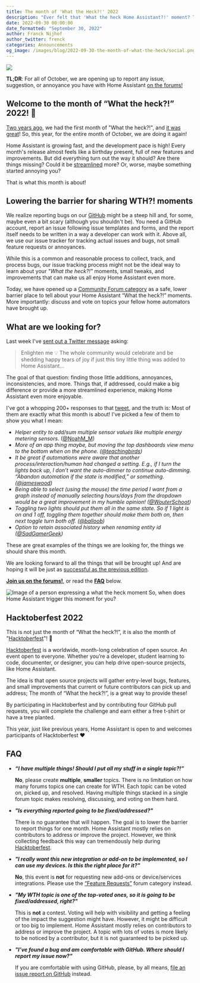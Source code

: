 ```yaml
---
title: The month of 'What the Heck?!' 2022
description: "Ever felt that 'What the heck Home Assistant?!' moment? This month, we would like to learn about your 'what the heck?!' moments..."
date: 2022-09-30 00:00:00
date_formatted: "September 30, 2022"
author: Franck Nijhof
author_twitter: frenck
categories: Announcements
og_image: /images/blog/2022-09-30-the-month-of-what-the-heck/social.png
---
```


<a href='https://community.home-assistant.io/c/what-the-heck/56'><img src='/images/blog/2022-09-30-the-month-of-what-the-heck/social.png' style='border: 0;box-shadow: none;'></a>

**TL;DR**: For all of October, we are opening up to report any issue,
suggestion, or annoyance you have with Home Assistant [on the forums!][forum]

## Welcome to the month of “What the heck?!” 2022! 🎉

[Two years ago], we had the first month of "What the heck?!",
and [it was great]! So, this year, for the entire month of October,
we are doing it again!

Home Assistant is growing fast, and the development pace is high! Every month's
release almost feels like a birthday present, full of new features and
improvements. But did everything turn out the way it should? Are there
things missing? Could it be [streamlined] more? Or, worse, maybe something
started annoying you?

That is what this month is about!

## Lowering the barrier for sharing WTH?! moments

We realize reporting bugs on our [GitHub][github-issues] might be a steep hill
and, for some, maybe even a bit scary (although you shouldn't be). You need a
GitHub account, report an issue following issue templates and forms, and the
report itself needs to be written in a way a developer can work with it.
Above all, we use our issue tracker for tracking actual issues and bugs,
not small feature requests or annoyances.

While this is a common and reasonable process to collect, track, and process
bugs, our issue tracking process might not be the ideal way to learn about
your _"What the heck?!"_ moments, small tweaks, and improvements that can make
us all enjoy Home Assistant even more.

Today, we have opened up a [Community Forum category][forum] as a safe, lower
barrier place to tell about your Home Assistant “What the heck?!” moments.
More importantly: discuss and vote on topics your fellow home
automators have brought up.

## What are we looking for?

Last week I've [sent out a Twitter message][tweet] asking:

> Enlighten me 💡 The whole community would celebrate and be shedding happy
> tears of joy if just this tiny little thing was added to Home Assistant...

The goal of that question: finding those little additions, annoyances,
inconsistencies, and more. Things that, if addressed, could make a
big difference or provide a more streamlined experience, making Home Assistant
even more enjoyable.

I've got a whopping 200+ responses to that [tweet], and the truth is: Most
of them are exactly what this month is about! I've picked a few of them to
show you what I mean:

- _Helper entity to add/sum multiple sensor values like multiple energy
  metering sensors._
  ([@NoahM_M](https://twitter.com/NoahM_M/status/1572216035452899331))
- _More of an app thing maybe, but moving the top dashboards view menu to the
  bottom when on the phone.
  ([@teachingbirds](https://twitter.com/teachingbirds/status/1572105538288373761))_
- _It be great if automations were aware that another process/interaction/human
  had changed a setting. E.g., if I turn the lights back up, I don’t want the
  auto-dimmer to continue auto-dimming.
  “Abandon automation if the state is modified,” or something.
  ([@jameswood](https://twitter.com/jameswood/status/1571973440567123968))_
- _Being able to select (using the mouse) the time period I want from a graph
  instead of manually selecting hours/days from the dropdown would be a great
  improvement in my humble opinion!
  ([@WouterSchoot](https://twitter.com/WouterSchoot/status/1572505967023226888))_
- _Toggling two lights should put them all in the same state. So if 1 light is
  on and 1 off, toggling them together should make them both on, then next
  toggle turn both off.
  ([@balloob](https://twitter.com/balloob/status/1572406925844946946))_
- _Option to retain associated history when renaming entity id
  ([@SadGamerGeek](https://twitter.com/SadGamerGeek/status/1571964442237337600))_

These are great examples of the things we are looking for, the things we
should share this month.

We are looking forward to all the things that will be brought up!
And are hoping it will be just as [successful as the previous edition][fixed].

**[Join us on the forums!][forum]**, or read the **[FAQ](#faq)** below.

<p class='img'>
<img src='/images/blog/2020-08-18-the-month-of-what-the-heck/jackie-chan-what-the-heck.jpg' alt='Image of a person expressing a what the heck moment'></a>
So, when does Home Assistant trigger this moment for you?
</p>

## Hacktoberfest 2022

This is not just the month of “What the heck?!”, it is also the month of
"[Hacktoberfest]"! 🎉

[Hacktoberfest] is a worldwide, month-long celebration of open source. An event
open to everyone. Whether you’re a developer, student learning to code,
documenter, or designer, you can help drive open-source projects,
like Home Assistant.

The idea is that open source projects will gather entry-level bugs,
features, and small improvements that current or future contributors can pick
up and address; The month of “What the heck?!”, is a great way to provide these!

By participating in Hacktoberfest and by contributing four GitHub pull
requests, you will complete the challenge and earn either a free t-shirt
or have a tree planted.

This year, just like previous years, Home Assistant is open to and welcomes
participants of Hacktoberfest ❤️

## FAQ

- **_“I have multiple things! Should I put all my stuff in a single topic?!”_**

  **No**, please create **multiple**, **smaller** topics. There is no limitation
  on how many forums topics one can create for WTH. Each topic can be
  voted on, picked up, and resolved. Having multiple things stacked in a single
  forum topic makes resolving, discussing, and voting on them hard.

- **_"Is everything reported going to be fixed/addressed?"_**

  There is no guarantee that will happen. The goal is to lower the barrier to
  report things for one month. Home Assistant mostly relies on contributors
  to address or improve the project. However, we think collecting feedback
  this way can tremendously help during [Hacktoberfest].

- **_"I really want this new integration or add-on to be implemented, so I can
  use my devices. Is this the right place for it?"_**

  **No**, this event is **not** for requesting new add-ons or device/services
  integrations. Please use the [“Feature Requests”][fr] forum category instead.

- **_"My WTH topic is one of the top-voted ones, so it is going to be
  fixed/addressed, right?"_**

  This is **not** a contest. Voting will help with visibility and getting a
  feeling of the impact the suggestion might have. However, it might be
  difficult or too big to implement. Home Assistant mostly relies on
  contributors to address or improve the project. A topic with lots of votes
  is more likely to be noticed by a contributor, but it is not guaranteed
  to be picked up.

- **_"I’ve found a bug and am comfortable with GitHub. Where should I report my
  issue now?"_**

  If you are comfortable with using GitHub, please, by all means, [file an issue
  report on GitHub][github-issues] instead.

[fixed]: /blog/2020/09/19/summing-up-the-month-of-what-the-heck/#so-what-was-fixed
[forum]: https://community.home-assistant.io/c/what-the-heck/56
[fr]: https://community.home-assistant.io/c/feature-requests/13
[github-issues]: https://github.com/home-assistant/core/issues/new/choose
[Hacktoberfest]: https://hacktoberfest.com/
[streamlined]: /blog/2022/01/19/streamlining-experiences/
[tweet]:https://twitter.com/Frenck/status/1571961147305218055
[Two years ago]: /blog/2020/08/18/the-month-of-what-the-heck/
[it was great]: /blog/2020/09/19/summing-up-the-month-of-what-the-heck/